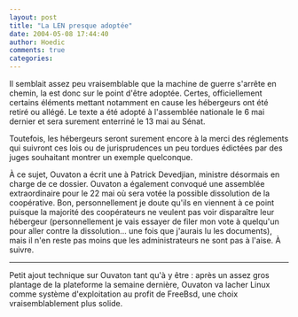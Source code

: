 ```yaml
---
layout: post
title: "La LEN presque adoptée"
date: 2004-05-08 17:44:40
author: Hoedic
comments: true
categories: 
---
```



Il semblait assez peu vraisemblable que la machine de guerre s'arrête en chemin, la  est donc sur le point d'être adoptée. Certes, officiellement certains éléments mettant notamment en cause les hébergeurs ont été retiré ou allégé. Le texte a été adopté à l'assemblée nationale le 6 mai dernier et sera surement enterriné le 13 mai au Sénat.

Toutefois, les hébergeurs seront surement encore à la merci des réglements qui suivront ces lois ou de jurisprudences un peu tordues édictées par des juges souhaitant montrer un exemple quelconque.

À ce sujet, Ouvaton a écrit une  à Patrick Devedjian, ministre désormais en charge de ce dossier. Ouvaton a également convoqué une assemblée extraordinaire pour le 22 mai où sera votée la possible dissolution de la coopérative. Bon, personnellement je doute qu'ils en viennent à ce point puisque la majorité des coopérateurs ne veulent pas voir disparaître leur hébergeur (personnellement je vais essayer de filer mon vote à quelqu'un pour aller contre la dissolution... une fois que j'aurais lu les documents), mais il n'en reste pas moins que les administrateurs ne sont pas à l'aise. À suivre.

***

Petit ajout technique sur Ouvaton tant qu'à y être : après un assez gros plantage de la plateforme la semaine dernière, Ouvaton va lacher Linux comme système d'exploitation au profit de FreeBsd, une choix vraisemblablement plus solide.